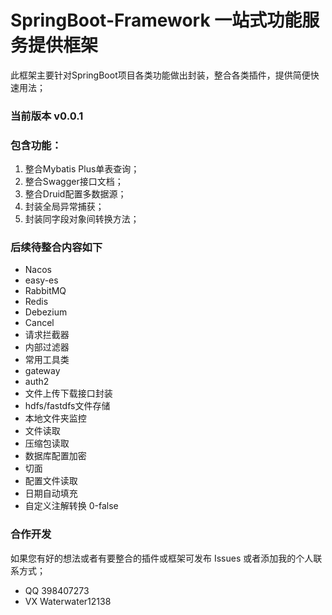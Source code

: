 # SpringBoot-Framework 一站式功能服务提供框架
此框架主要针对SpringBoot项目各类功能做出封装，整合各类插件，提供简便快速用法；

### 当前版本 v0.0.1

### 包含功能：

1. 整合Mybatis Plus单表查询；
2. 整合Swagger接口文档；
3. 整合Druid配置多数据源；
4. 封装全局异常捕获；
5. 封装同字段对象间转换方法；

### 后续待整合内容如下
* Nacos
* easy-es
* RabbitMQ
* Redis
* Debezium
* Cancel
* 请求拦截器
* 内部过滤器
* 常用工具类
* gateway
* auth2
* 文件上传下载接口封装
* hdfs/fastdfs文件存储
* 本地文件夹监控
* 文件读取
* 压缩包读取
* 数据库配置加密
* 切面
* 配置文件读取
* 日期自动填充
* 自定义注解转换 0-false

### 合作开发
如果您有好的想法或者有要整合的插件或框架可发布 Issues 或者添加我的个人联系方式；
* QQ 398407273
* VX Waterwater12138

